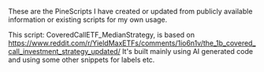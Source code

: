 These are the PineScripts I have created or updated from publicly available information or existing scripts for my own usage. 

This script:  CoveredCallETF_MedianStrategy, is based on 
https://www.reddit.com/r/YieldMaxETFs/comments/1io6n1v/the_1b_covered_call_investment_strategy_updated/
It's built mainly using AI generated code and using some other snippets for labels etc. 

